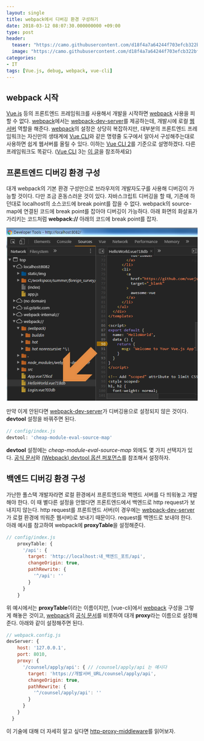 ```yaml
---
layout: single
title: webpack에서 디버깅 환경 구성하기
date: 2018-03-12 08:07:30.000000000 +09:00
type: post
header:
  teaser: "https://camo.githubusercontent.com/d18f4a7a64244f703efcb322bf298dcb4ca38856/68747470733a2f2f7765627061636b2e6a732e6f72672f6173736574732f69636f6e2d7371756172652d6269672e737667"
  image: "https://camo.githubusercontent.com/d18f4a7a64244f703efcb322bf298dcb4ca38856/68747470733a2f2f7765627061636b2e6a732e6f72672f6173736574732f69636f6e2d7371756172652d6269672e737667"
categories:
- IT
tags: [Vue.js, debug, webpack, vue-cli]
---
```


## webpack 시작
[Vue.js] 등의 프론트엔드 프레임워크를 사용해서 개발을 시작하면 [webpack] 사용을 피할 수 없다. 
[webpack]에서는 [webpack-dev-server]를 제공하는데, 개발시에 로컬 [웹서버](https://developer.mozilla.org/ko/docs/Learn/Common_questions/What_is_a_web_server) 역할을 해준다. 
[webpack]의 설정은 상당히 복잡하지만, 대부분의 프론트엔드 프레임워크는 자신만의 생태계에 [Vue CLI]와 같은 명령줄 도구에서 알아서 구성해주는대로 사용하면 쉽게 웹서버를 올릴 수 있다. 
이하는 [Vue CLI 2]를 기준으로 설명하겠다. 다른 프레임워크도 똑같다. ([Vue CLI] 3는 [이 글](https://lovemewithoutall.github.io/it/vue-cli-3-webpack/)을 참조하세요)

## 프론트엔드 디버깅 환경 구성
대개 webpack의 기본 환경 구성만으로 브라우저의 개발자도구를 사용해 디버깅이 가능할 것이다. 다만 조금 혼동스러운 것이 있다. 
자바스크립트 디버깅을 할 때, 기존에 하던대로 localhost의 소스코드에 break point를 잡을 수 없다. 
webpack의 source-map에 연결된 코드에 break point를 잡아야 디버깅이 가능하다. 
아래 화면의 화살표가 가리키는 코드처럼 **webpack://** 아래의 코드에 break point를 잡자.

![webpack frontend debug](/assets/images/webpack-frontend-debug.png)

만약 이게 안된다면 [webpack-dev-server]가 디버깅용으로 설정되지 않은 것이다. 
**devtool** 설정을 바꿔주면 된다.

```javascript
// config/index.js
devtool: 'cheap-module-eval-source-map'
```

**devtool** 설정에는 *cheap-module-eval-source-map* 외에도 몇 가지 선택지가 있다. [공식 문서](https://webpack.js.org/configuration/devtool/#devtool)와 [(Webpack) devtool 옵션 퍼포먼스](https://blog.perfectacle.com/2016/11/14/webpack-devtool-option-performance/)를 참조해서 설정하자.

## 백엔드 디버깅 환경 구성
가난한 풀스택 개발자라면 로컬 환경에서 프론트엔드와 백엔드 서버를 다 띄워놓고 개발해야 한다. 이 때 별다른 설정을 안했다면 프론트엔드에서 백엔드로 http request가 보내지지 않는다. http request를 프론트엔드 서버(이 경우에는 [webpack-dev-server]가 로컬 환경에 띄워준 웹서버)로 보내기 때문이다. request를 백엔드로 보내야 한다. 아래 예시를 참고하여 webpack에 **proxyTable**을 설정해준다.

```javascript
// config/index.js
    proxyTable: {
      '/api': {
        target: 'http://localhost:내_백엔드_포트/api',
        changeOrigin: true,
        pathRewrite: {
          '^/api': ''
        }
      }
    }
```

위 예시에서는 **proxyTable**이라는 이름이지만, [vue-cli]에서 [webpack] 구성을 그렇게 해놓은 것이고, [webpack]의 [공식 문서](https://webpack.js.org/configuration/dev-server/#devserver-proxy)를 비롯하여 대개 **proxy**라는 이름으로 설정해준다. 아래와 같이 설정해주면 된다.

```javascript
// webpack.config.js
devServer: {
    host: '127.0.0.1',
    port: 8010,
    proxy: {
      '/counsel/apply/api': { // /counsel/apply/api 는 예시다
        target: 'https://개발서버_URL/counsel/apply/api',
        changeOrigin: true,
        pathRewrite: {
          '^/counsel/apply/api': ''
        }
      }
    }
  }
```

이 기술에 대해 더 자세히 알고 싶다면 [http-proxy-middleware](https://github.com/chimurai/http-proxy-middleware)를 읽어보자. 

[Vue.js]: https://vuejs.org/
[webpack]: https://webpack.js.org/
[Vue CLI]: https://cli.vuejs.org/
[Vue CLI 2]: https://github.com/vuejs/vue-cli/tree/v2#vue-cli
[webpack-dev-server]: https://webpack.js.org/configuration/dev-server/
